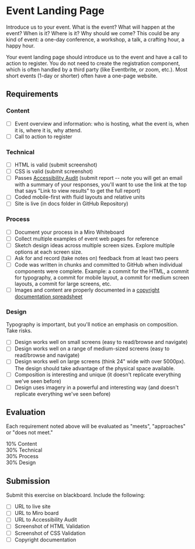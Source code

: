 # Event Landing Page
Introduce us to your event. What is the event? What will happen at the event? When is it? Where is it? Why should we come? This could be any kind of event: a one-day conference, a workshop, a talk, a crafting hour, a happy hour.

Your event landing page should introduce us to the event and have a call to action to register. You do not need to create the registration component, which is often handled by a third party (like Eventbrite, or zoom, etc.). Most short events (1-day or shorter) often have a one-page website.

## Requirements
### Content
- [ ] Event overview and information: who is hosting, what the event is, when it is, where it is, why attend.
- [ ] Call to action to register

### Technical
- [ ] HTML is valid (submit screenshot)
- [ ] CSS is valid (submit screenshot)
- [ ] Passes [Accessibility Audit](https://oswego.az1.qualtrics.com/jfe/form/SV_1MQFgEWOOxOFN0a) (submit report -- note you will get an email with a summary of your responses, you'll want to use the link at the top that says "Link to view results" to get the full report)
- [ ] Coded mobile-first with fluid layouts and relative units
- [ ] Site is live (in docs folder in GitHub Repository)

### Process 
- [ ] Document your process in a Miro Whiteboard
- [ ] Collect multiple examples of event web pages for reference
- [ ] Sketch design ideas across multiple screen sizes. Explore multiple options at each screen size.
- [ ] Ask for and record (take notes on) feedback from at least two peers
- [ ] Code was written in chunks and committed to GitHub when individual components were complete. Example: a commit for the HTML, a commit for typography, a commit for mobile layout, a commit for medium screen layouts, a commit for large screens, etc.
- [ ] Images and content are properly documented in a [copyright documentation spreadsheet](https://docs.google.com/spreadsheets/d/1hWHAFldySHAPDUjdQ2PwHVHf7rTKbuX5fZdCbB4xI5A/copy)

### Design
Typography is important, but you'll notice an emphasis on composition. Take risks.
- [ ] Design works well on small screens (easy to read/browse and navigate)
- [ ] Design works well on a range of medium-sized screens (easy to read/browse and navigate)
- [ ] Design works well on large screens (think 24" wide with over 5000px). The design should take advantage of the physical space available.
- [ ] Composition is interesting and unique (it doesn't replicate everything we've seen before)
- [ ] Design uses imagery in a powerful and interesting way (and doesn't replicate everything we've seen before)

## Evaluation
Each requirement noted above will be evaluated as "meets", "approaches" or "does not meet." 

10% Content\
30% Technical\
30% Process\
30% Design 

## Submission
Submit this exercise on blackboard. Include the following:
- [ ] URL to live site
- [ ] URL to Miro board
- [ ] URL to Accessibility Audit
- [ ] Screenshot of HTML Validation
- [ ] Screenshot of CSS Validation
- [ ] Copyright documentation

